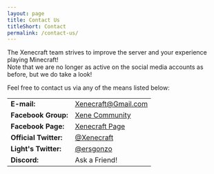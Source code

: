 ```yaml
---
layout: page
title: Contact Us
titleShort: Contact
permalink: /contact-us/
---
```


The Xenecraft team strives to improve the server and your experience playing Minecraft!<br>
Note that we are no longer as active on the social media accounts as before, but we do take a look!

Feel free to contact us via any of the means listed below:

<table class="table table-striped">
	<tr>
		<td><strong>E-mail:</strong></td>
		<td><a href="mailto:xenecraft@gmail.com">Xenecraft@Gmail.com</a></td>
		</tr>
	<tr class="success">
		<td><strong>Facebook Group:</strong></td>
		<td><a href="https://www.facebook.com/groups/XeneCommunity/">Xene Community</a></td>
	</tr>
	<tr>
		<td><strong>Facebook Page:</strong></td>
		<td><a href="https://www.facebook.com/Xenecraft/">Xenecraft Page</a></td>
	</tr>
	<tr class="success">
		<td><strong>Official Twitter:</strong></td>
		<td><a href="https://twitter.com/XeneCraft">@Xenecraft</a></td>
	</tr>
	<tr>
		<td><strong>Light's Twitter:</strong></td>
		<td><a href="https://twitter.com/ersgonzo">@ersgonzo</a></td>
	</tr>
	<tr>
		<td><strong>Discord:</strong></td>
		<td>Ask a Friend!</td>
	</tr>
</table>
